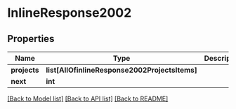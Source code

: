 # InlineResponse2002

## Properties
Name | Type | Description | Notes
------------ | ------------- | ------------- | -------------
**projects** | **list[AllOfinlineResponse2002ProjectsItems]** |  | [optional] 
**next** | **int** |  | [optional] 

[[Back to Model list]](../README.md#documentation-for-models) [[Back to API list]](../README.md#documentation-for-api-endpoints) [[Back to README]](../README.md)

